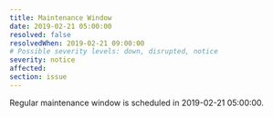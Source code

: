 ```yaml
---
title: Maintenance Window
date: 2019-02-21 05:00:00
resolved: false
resolvedWhen: 2019-02-21 09:00:00
# Possible severity levels: down, disrupted, notice
severity: notice
affected:
section: issue
---
```


Regular maintenance window is scheduled in 2019-02-21 05:00:00.
